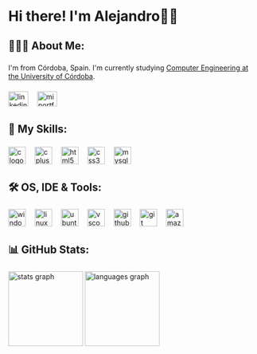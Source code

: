 <h1 align="left">Hi there! I'm Alejandro👋🏽</h1>

###

<h2 align="left">👨🏽‍💻 About Me:</h2>

###

I'm from Córdoba, Spain. I'm currently studying [Computer Engineering at the University of Córdoba](https://www.uco.es/eps/es/descripcion-ing-informatica).

###

<div align="left">
  <a href="https://www.linkedin.com/in/alejandro-g%C3%B3mez-amaro-4566a5306/" target="_blank" style="text-decoration: none;">
    <img src="https://www.svgrepo.com/show/157006/linkedin.svg" width="40" height="30" alt="linkedin logo"  />
  </a>
  <img width="10" />
  <a href="https://alegomezamaro.github.io/" target="_blank" style="text-decoration: none;">
    <img src="https://www.svgrepo.com/show/148137/folder.svg" width="40" height="30" alt="mi portfolio"  />
  </a>
</div>

###

<h2 align="left">💾 My Skills:</h2>

###

<div align="left">
  <img src="https://cdn.jsdelivr.net/gh/devicons/devicon/icons/c/c-plain.svg" height="35" alt="c logo"  />
  <img width="10" />
  <img src="https://cdn.jsdelivr.net/gh/devicons/devicon/icons/cplusplus/cplusplus-plain.svg" height="35" alt="cplusplus logo"  />
  <img width="10" />
  <img src="https://cdn.jsdelivr.net/gh/devicons/devicon/icons/html5/html5-plain-wordmark.svg" height="35" alt="html5 logo"  />
  <img width="10" />
  <img src="https://cdn.jsdelivr.net/gh/devicons/devicon/icons/css3/css3-plain-wordmark.svg" height="35" alt="css3 logo"  />
  <img width="10" />
  <img src="https://www.logo.wine/a/logo/MySQL/MySQL-Logo.wine.svg" height="35" alt="mysql logo"  />
</div>

###

<h2 align="left">🛠 OS, IDE & Tools:</h2>

###

<div align="left">
  <img src="https://cdn.jsdelivr.net/gh/devicons/devicon/icons/windows8/windows8-original.svg" height="35" alt="windows8 logo"  />
  <img width="10" />
  <img src="https://cdn.jsdelivr.net/gh/devicons/devicon/icons/linux/linux-original.svg" height="35" alt="linux logo"  />
  <img width="10" />
  <img src="https://upload.wikimedia.org/wikipedia/commons/9/9e/UbuntuCoF.svg" height="35" alt="ubuntu logo"  />
  <img width="10" />
  <img src="https://cdn.jsdelivr.net/gh/devicons/devicon/icons/vscode/vscode-original.svg" height="35" alt="vscode logo"  />
  <img width="10" />
  <img src="https://www.svgrepo.com/show/475654/github-color.svg" height="35" alt="github logo"  />
  <img width="10" />
  <img src="https://cdn.jsdelivr.net/gh/devicons/devicon/icons/git/git-plain.svg" height="35" alt="git logo"  />
  <img width="10" />
  <img src="https://cdn.jsdelivr.net/gh/devicons/devicon/icons/amazonwebservices/amazonwebservices-plain-wordmark.svg" height="35" alt="amazonwebservices logo"  />
</div>

###

<h2 align="left">📊 GitHub Stats:</h2>

###

<div align="left">
  <img src="https://github-readme-stats.vercel.app/api?username=alegomezamaro&hide_title=true&hide_rank=false&show_icons=true&include_all_commits=true&count_private=true&disable_animations=false&theme=github_dark&locale=en&hide_border=true" height="150" alt="stats graph"  />
  <img src="https://github-readme-stats.vercel.app/api/top-langs?username=alegomezamaro&locale=en&hide_title=true&layout=compact&card_width=320&langs_count=6&theme=github_dark&hide_border=true" height="150" alt="languages graph"  />
</div>

###
